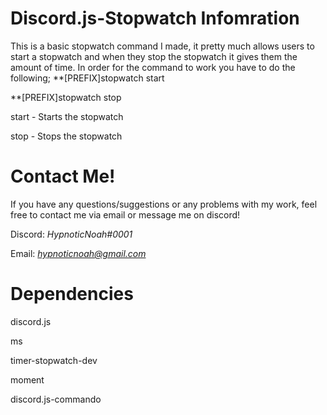 # Discord.js-Stopwatch Infomration 

This is a basic stopwatch command I made, it pretty much allows users to start a stopwatch and when they stop the stopwatch it gives them the amount of time. In order for the command to work you have to do the following;
**[PREFIX]stopwatch start

**[PREFIX]stopwatch stop

start - Starts the stopwatch

stop - Stops the stopwatch

# Contact Me!
 If you have any questions/suggestions or any problems with my work, feel free to contact me via email or message me on discord!

  Discord: *HypnoticNoah#0001*

  Email: *hypnoticnoah@gmail.com*

# Dependencies 
discord.js 

ms  

timer-stopwatch-dev

moment

discord.js-commando
